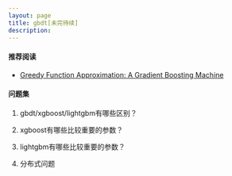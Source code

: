 ```yaml
---
layout: page
title: gbdt[未完待续]
description:
---
```


#### 推荐阅读
- [Greedy Function Approximation: A Gradient Boosting Machine](http://www-personal.umich.edu/~jizhu/jizhu/wuke/Friedman-AoS01.pdf)

#### 问题集

1. gbdt/xgboost/lightgbm有哪些区别？

2. xgboost有哪些比较重要的参数？

3. lightgbm有哪些比较重要的参数？

4. 分布式问题
